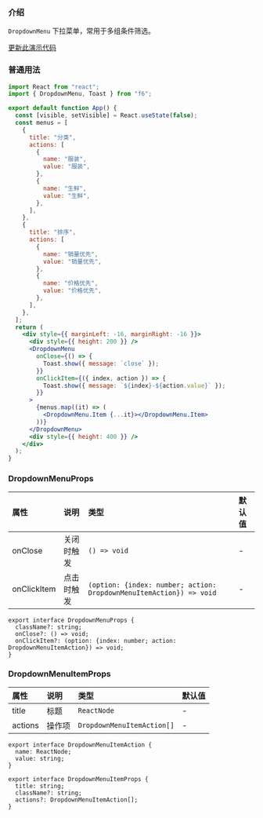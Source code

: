 <div class="block-panel">

<h3>介绍</h3>

`DropdownMenu` 下拉菜单，常用于多组条件筛选。


</div>
<div class="block-panel">
        <a class="to-github-link" target="_blank" href=https://github.com/Webang/f6/tree/master/packages/f6/packages/dropdown-menu/demo/basic.md>更新此演示代码</a>
        <h3>普通用法</h3>

```jsx
import React from "react";
import { DropdownMenu, Toast } from "f6";

export default function App() {
  const [visible, setVisible] = React.useState(false);
  const menus = [
    {
      title: "分类",
      actions: [
        {
          name: "服装",
          value: "服装",
        },
        {
          name: "生鲜",
          value: "生鲜",
        },
      ],
    },
    {
      title: "排序",
      actions: [
        {
          name: "销量优先",
          value: "销量优先",
        },
        {
          name: "价格优先",
          value: "价格优先",
        },
      ],
    },
  ];
  return (
    <div style={{ marginLeft: -16, marginRight: -16 }}>
      <div style={{ height: 200 }} />
      <DropdownMenu
        onClose={() => {
          Toast.show({ message: `close` });
        }}
        onClickItem={({ index, action }) => {
          Toast.show({ message: `${index}-${action.value}` });
        }}
      >
        {menus.map((it) => (
          <DropdownMenu.Item {...it}></DropdownMenu.Item>
        ))}
      </DropdownMenu>
      <div style={{ height: 400 }} />
    </div>
  );
}
```
</div>
<div class="block-panel">

<h3>DropdownMenuProps</h3>

| 属性 | 说明 | 类型 | 默认值 |
| :-  | :- | :- | :- |
| onClose | 关闭时触发 | `() => void` | - |
| onClickItem | 点击时触发 | `(option: {index: number; action: DropdownMenuItemAction}) => void` | - |

```tsx
export interface DropdownMenuProps {
  className?: string;
  onClose?: () => void;
  onClickItem?: (option: {index: number; action: DropdownMenuItemAction}) => void;
}
```


</div>
<div class="block-panel">

<h3>DropdownMenuItemProps</h3>

| 属性 | 说明 | 类型 | 默认值 |
| :-  | :- | :- | :- |
| title | 标题 | `ReactNode` | - |
| actions | 操作项 | `DropdownMenuItemAction[]` | - |

```tsx
export interface DropdownMenuItemAction {
  name: ReactNode;
  value: string;
}

export interface DropdownMenuItemProps {
  title: string;
  className?: string;
  actions?: DropdownMenuItemAction[];
}
```
</div>